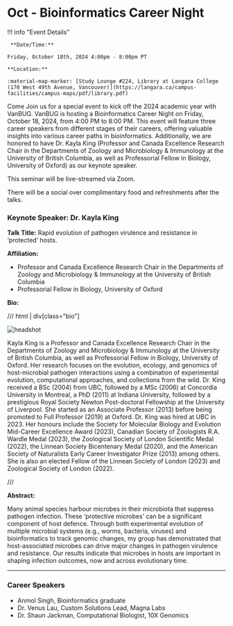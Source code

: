 # Oct - Bioinformatics Career Night

!!! info "Event Details"

     **Date/Time:**

    Friday, October 18th, 2024 4:00pm - 8:00pm PT

    **Location:**

    :material-map-marker: [Study Lounge #224, Library at Langara College (170 West 49th Avenue, Vancouver)](https://langara.ca/campus-facilities/campus-maps/pdf/library.pdf)

Come Join us for a special event to kick off the 2024 academic year with VanBUG. VanBUG is hosting a Bioinformatics Career Night on Friday, October 18, 2024, from 4:00 PM to 8:00 PM. This event will feature three career speakers from different stages of their careers, offering valuable insights into various career paths in bioinformatics. Additionally, we are honored to have Dr. Kayla King (Professor and Canada Excellence Research Chair in the Departments of Zoology and Microbiology &amp; Immunology at the University of British Columbia, as well as Professorial Fellow in Biology, University of Oxford) as our keynote speaker.

This seminar will be live-streamed via Zoom.

There will be a social over complimentary food and refreshments after the talks.

### Keynote Speaker: Dr. Kayla King

**Talk Title:** Rapid evolution of pathogen virulence and resistance in ‘protected’ hosts.

<!-- ![type:video](https://www.youtube.com/embed/<CODE>) -->

**Affiliation:**

- Professor and Canada Excellence Research Chair in the Departments of Zoology and Microbiology &amp; Immunology at the University of British Columbia
- Professorial Fellow in Biology, University of Oxford

**Bio:**

/// html | div[class="bio"]

![headshot](./images/kayla-king.jpg)

Kayla King is a Professor and Canada Excellence Research Chair in the Departments of Zoology and Microbiology &amp; Immunology at the University of British Columbia, as well as Professorial Fellow in Biology, University of Oxford. Her research focuses on the evolution, ecology, and genomics of host-microbial pathogen interactions using a combination of experimental evolution, computational approaches, and collections from the wild. Dr. King received a BSc (2004) from UBC, followed by a MSc (2006) at Concordia University in Montreal, a PhD (2011) at Indiana University, followed by a prestigious Royal Society Newton Post-doctoral Fellowship at the University of Liverpool. She started as an Associate Professor (2013) before being promoted to Full Professor (2019) at Oxford. Dr. King was hired at UBC in 2023. Her honours include the Society for Molecular Biology and Evolution Mid-Career Excellence Award (2023), Canadian Society of Zoologists R.A. Wardle Medal (2023), the Zoological Society of London Scientific Medal (2022), the Linnean Society Bicentenary Medal (2020), and the American Society of Naturalists Early Career Investigator Prize (2013) among others. She is also an elected Fellow of the Linnean Society of London (2023) and Zoological Society of London (2022).

///

**Abstract:**

Many animal species harbour microbes in their microbiota that suppress pathogen infection. These ‘protective microbes’ can be a significant component of host defence. Through both experimental evolution of multiple microbial systems (e.g., worms, bacteria, viruses) and bioinformatics to track genomic changes, my group has demonstrated that host-associated microbes can drive major changes in pathogen virulence and resistance. Our results indicate that microbes in hosts are important in shaping infection outcomes, now and across evolutionary time.

----

### Career Speakers

- Anmol Singh, Bioinformatics graduate
- Dr. Venus Lau, Custom Solutions Lead, Magna Labs
- Dr. Shaun Jackman, Computational Biologist, 10X Genomics
